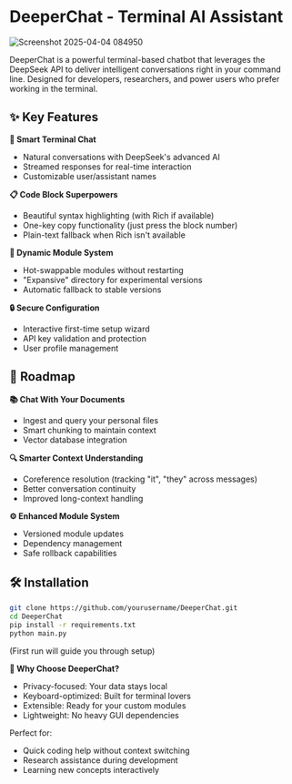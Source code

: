 # DeeperChat - Terminal AI Assistant

![Screenshot 2025-04-04 084950](https://github.com/user-attachments/assets/56bf1b40-db72-499f-9ee6-70a6174d0b9f)

DeeperChat is a powerful terminal-based chatbot that leverages the DeepSeek API to deliver intelligent conversations right in your command line. Designed for developers, researchers, and power users who prefer working in the terminal.

## ✨ Key Features

**💬 Smart Terminal Chat**  
- Natural conversations with DeepSeek's advanced AI  
- Streamed responses for real-time interaction  
- Customizable user/assistant names  

**📋 Code Block Superpowers**  
- Beautiful syntax highlighting (with Rich if available)  
- One-key copy functionality (just press the block number)  
- Plain-text fallback when Rich isn't available  

**🔄 Dynamic Module System**  
- Hot-swappable modules without restarting  
- "Expansive" directory for experimental versions  
- Automatic fallback to stable versions  

**🔒 Secure Configuration**  
- Interactive first-time setup wizard  
- API key validation and protection  
- User profile management  

## 🚀 Roadmap

**📚 Chat With Your Documents**  
- Ingest and query your personal files  
- Smart chunking to maintain context  
- Vector database integration  

**🔍 Smarter Context Understanding**  
- Coreference resolution (tracking "it", "they" across messages)  
- Better conversation continuity  
- Improved long-context handling  

**⚙️ Enhanced Module System**  
- Versioned module updates  
- Dependency management  
- Safe rollback capabilities  

## 🛠️ Installation

```bash
git clone https://github.com/yourusername/DeeperChat.git
cd DeeperChat
pip install -r requirements.txt
python main.py
```
(First run will guide you through setup)

**🌟 Why Choose DeeperChat?**
- Privacy-focused: Your data stays local
- Keyboard-optimized: Built for terminal lovers
- Extensible: Ready for your custom modules
- Lightweight: No heavy GUI dependencies

Perfect for:
- Quick coding help without context switching
- Research assistance during development
- Learning new concepts interactively